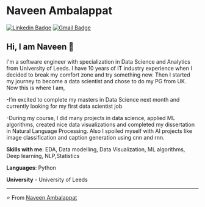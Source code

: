 # Naveen Ambalappat
[![Linkedin Badge](https://img.shields.io/badge/-naveen.ambalappat-blue?style=flat-square&logo=Linkedin&logoColor=white&link=https://www.linkedin.com/in/naveen-ambalappat/)](https://www.linkedin.com/in/naveen-ambalappat/) 
[![Gmail Badge](https://img.shields.io/badge/-navee225@gmail.com-c14438?style=flat-square&logo=Gmail&logoColor=white&link=mailto:navee225@gmail.com)](mailto:navee225@gmail.com)

## Hi, I am Naveen :wave:

I'm a software engineer with specialization in Data Science and Analytics from University of Leeds. I have 10 years of IT industry experience when I decided to break my comfort zone and try something new. 
Then I started my journey to become a data scientist and chose to do my PG from UK. Now this is where I am,

-I’m excited to complete my masters in Data Science next month and currently looking for my first data scientist job

-During my course, I did many projects in data science, applied ML algorithms, created nice data visualizations and completed my dissertation in Natural Language Processing. Also I spoiled myself with 
AI projects like image classification and caption generation using cnn and rnn.

**Skills with me**: EDA, Data modelling, Data Visualization, ML algorithms, Deep learning, NLP,Statistics

**Languages**: Python

**University** - University of Leeds







---
⭐️ From [Naveen Ambalappat](https://github.com/naveen-ambalappat)
